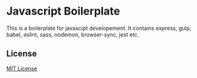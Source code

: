 # Javascript Boilerplate

This is a boilerplate for javascipt developement. It contains express, gulp, babel, eslint, sass, nodemon, browser-sync, jest etc.

## License
[MIT License](https://github.com/paikwiki/js-boilerplate/blob/master/LICENSE)
